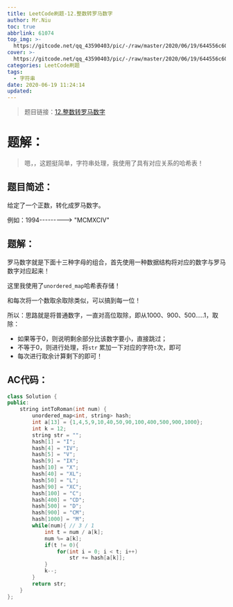 ```yaml
---
title: LeetCode刷题-12.整数转罗马数字
author: Mr.Niu
toc: true
abbrlink: 61074
top_img: >-
  https://gitcode.net/qq_43590403/pic/-/raw/master/2020/06/19/644556c608c10919145eea06863697f4.png
cover: >-
  https://gitcode.net/qq_43590403/pic/-/raw/master/2020/06/19/644556c608c10919145eea06863697f4.png
categories: LeetCode刷题
tags:
  - 字符串
date: 2020-06-19 11:24:14
updated:
---
```












> 题目链接：[12.整数转罗马数字](https://leetcode-cn.com/problems/integer-to-roman/)



# 题解：



> 嗯，，这题挺简单，字符串处理，我使用了具有对应关系的哈希表！



## 题目简述：



给定了一个正数，转化成罗马数字。



 例如：1994--------->  "MCMXCIV"

## 题解：

罗马数字就是下面十三种字母的组合，首先使用一种数据结构将对应的数字与罗马数字对应起来！

这里我使用了`unordered_map`哈希表存储！

和每次将一个数取余取除类似，可以搞到每一位！

所以：思路就是将普通数字，一直对高位取除，即从1000、900、500.....1，取除：

- 如果等于0，则说明剩余部分比该数字要小，直接跳过；
- 不等于0，则进行处理，将`str` 累加一下对应的字符`t`次，即可
- 每次进行取余计算剩下的即可！

## AC代码：



```c++
class Solution {
public:
    string intToRoman(int num) {
        unordered_map<int, string> hash;
        int a[13] = {1,4,5,9,10,40,50,90,100,400,500,900,1000};
        int k = 12;
        string str = "";
        hash[1] = "I";
        hash[4] = "IV";
        hash[5] = "V";
        hash[9] = "IX";
        hash[10] = "X";
        hash[40] = "XL";
        hash[50] = "L";
        hash[90] = "XC";
        hash[100] = "C";
        hash[400] = "CD";
        hash[500] = "D";
        hash[900] = "CM";
        hash[1000] = "M";
        while(num){ // 3 / 1
            int t = num / a[k];
            num %= a[k];
            if(t != 0){
                for(int i = 0; i < t; i++) 
                    str += hash[a[k]];
            }
            k--;
        }
        return str;
    }
};
```





